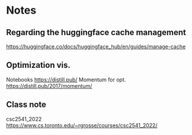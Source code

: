 # Notes

## Regarding the huggingface cache management
https://huggingface.co/docs/huggingface_hub/en/guides/manage-cache

## Optimization vis.
Notebooks
https://distill.pub/
Momentum for opt.
https://distill.pub/2017/momentum/

## Class note
csc2541_2022
https://www.cs.toronto.edu/~rgrosse/courses/csc2541_2022/

